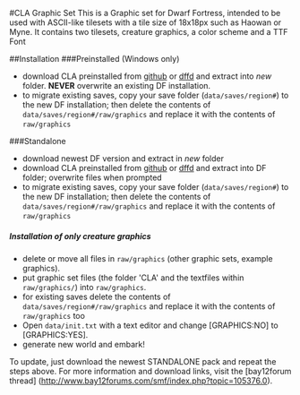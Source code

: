 #CLA Graphic Set
This is a Graphic set for Dwarf Fortress, intended to be used with ASCII-like tilesets with a tile size of 18x18px such as Haowan or Myne. It contains two tilesets, creature graphics, a color scheme and a TTF Font 

##Installation
###Preinstalled (Windows only)
- download CLA preinstalled from [github](https://github.com/DFgraphics/CLA/releases) or [dffd](http://dffd.bay12games.com/file.php?id=5947) and extract into _new_ folder. **NEVER** overwrite an existing DF installation.
- to migrate existing saves, copy your save folder (`data/saves/region#`) to the new DF installation; then delete the contents of `data/saves/region#/raw/graphics` and replace it with the contents of `raw/graphics`

###Standalone
- download newest DF version and extract in _new_ folder
- download CLA preinstalled from [github](https://github.com/DFgraphics/CLA/releases) or [dffd](http://dffd.bay12games.com/file.php?id=5945) and extract into DF folder; overwrite files when prompted
- to migrate existing saves, copy your save folder (`data/saves/region#`) to the new DF installation; then delete the contents of `data/saves/region#/raw/graphics` and replace it with the contents of `raw/graphics`


##### Installation of only creature graphics
- delete or move all files in `raw/graphics` (other graphic sets, example graphics).
- put graphic set files (the folder 'CLA' and the textfiles within `raw/graphics/`) into `raw/graphics`.
- for existing saves delete the contents of `data/saves/region#/raw/graphics` and replace it with the contents of `raw/graphics` too
- Open `data/init.txt` with a text editor and change [GRAPHICS:NO] to [GRAPHICS:YES].
- generate new world and embark!


To update, just download the newest STANDALONE pack and repeat the steps above.
For more information and download links, visit the [bay12forum thread] (http://www.bay12forums.com/smf/index.php?topic=105376.0).
